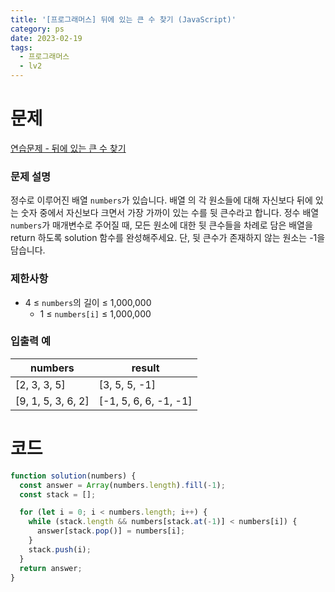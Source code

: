 ```yaml
---
title: '[프로그래머스] 뒤에 있는 큰 수 찾기 (JavaScript)'
category: ps
date: 2023-02-19
tags:
  - 프로그래머스
  - lv2
---
```


# 문제

[연습문제 - 뒤에 있는 큰 수 찾기](https://school.programmers.co.kr/learn/courses/30/lessons/154539)

### 문제 설명

정수로 이루어진 배열 `numbers`가 있습니다. 배열 의 각 원소들에 대해 자신보다 뒤에 있는 숫자 중에서 자신보다 크면서 가장 가까이 있는 수를 뒷 큰수라고 합니다.
정수 배열 `numbers`가 매개변수로 주어질 때, 모든 원소에 대한 뒷 큰수들을 차례로 담은 배열을 return 하도록 solution 함수를 완성해주세요. 단, 뒷 큰수가 존재하지 않는 원소는 -1을 담습니다.

### 제한사항

- 4 ≤ `numbers`의 길이 ≤ 1,000,000
  - 1 ≤ `numbers[i]` ≤ 1,000,000

### 입출력 예

| numbers            | result                |
| ------------------ | --------------------- |
| [2, 3, 3, 5]       | [3, 5, 5, -1]         |
| [9, 1, 5, 3, 6, 2] | [-1, 5, 6, 6, -1, -1] |

# 코드

```js
function solution(numbers) {
  const answer = Array(numbers.length).fill(-1);
  const stack = [];

  for (let i = 0; i < numbers.length; i++) {
    while (stack.length && numbers[stack.at(-1)] < numbers[i]) {
      answer[stack.pop()] = numbers[i];
    }
    stack.push(i);
  }
  return answer;
}
```
